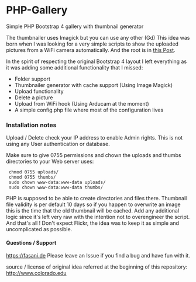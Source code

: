 # PHP-Gallery
Simple PHP Bootstrap 4 gallery with thumbnail generator 

The thumbnailer uses Imagick but you can use any other (Gd)
This idea was born when I was looking for a very simple scripts to show the uploaded pictures from a WiFi camera automatically.
And the root is in [this Post](https://mindefrag.net/projects/php-gallery/).

In the spirit of respecting the original Bootstrap 4 layout I left everything as it was adding some additional functionality that I missed: 

   * Folder support
   * Thumbnailer generator with cache support (Using Image Magick)
   * Upload functionality
   * Delete a picture
   * Upload from WiFi hook (Using Arducam at the moment)
   * A simple config.php file where most of the configuration lives
 
### Installation notes
 
 Upload / Delete check your IP address to enable Admin rights. This is not using any User authentication or database.
 
 Make sure to give 0755 permissions and chown the uploads and thumbs directories to your Web server uses:

     chmod 0755 uploads/
     chmod 0755 thumbs/
     sudo chown www-data:www-data uploads/
     sudo chown www-data:www-data thumbs/

PHP is supposed to be able to create directories and files there.
Thumbnail file validity is per default 10 days so if you happen to overwrite an image this is the time that the old thumbnail will be cached. Add any additional logic since it's left very raw with the intention not to overengineer the script.
And that's all ! Don't expect Flickr, the idea was to keep it as simple and uncomplicated as possible.


#### Questions / Support 
https://fasani.de  Please leave an Issue if you find a bug and have fun with it.

source / license of original idea referred at the beginning of this repository: 
http://www.colorado.edu